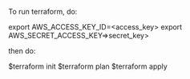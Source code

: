 To run terraform, do:

export AWS_ACCESS_KEY_ID=<access_key>
export AWS_SECRET_ACCESS_KEY=>secret_key>

then do:

$terraform init
$terraform plan
$terraform apply

